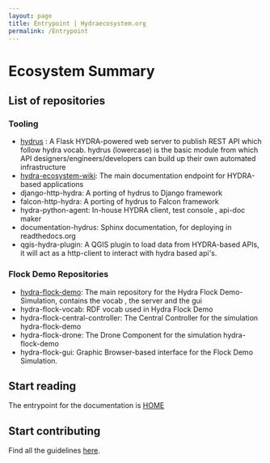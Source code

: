 ```yaml
---
layout: page
title: Entrypoint | Hydraecosystem.org
permalink: /Entrypoint
---
```


# Ecosystem Summary

## List of repositories

### Tooling
* [hydrus](https://github.com/HTTP-APIs/hydrus) : A Flask HYDRA-powered web server to publish REST API which follow hydra vocab. hydrus (lowercase) is the basic module from which API designers/engineers/developers can build up their own automated infrastructure 
* [hydra-ecosystem-wiki](https://github.com/HTTP-APIs/hydra-ecosystem-wiki): The main documentation endpoint for HYDRA-based applications
* django-http-hydra: A porting of hydrus to Django framework
* falcon-http-hydra: A porting of hydrus to Falcon framework
* hydra-python-agent: In-house HYDRA client, test console , api-doc maker
* documentation-hydrus: Sphinx documentation, for deploying in readthedocs.org
* qgis-hydra-plugin: A QGIS plugin to load data from HYDRA-based APIs, it will act as a http-client to interact with hydra based api's.

### Flock Demo Repositories 
* [hydra-flock-demo](https://github.com/HTTP-APIs/hydra-flock-demo): The main repository for the Hydra Flock Demo-Simulation, contains the vocab , the server and the gui
* hydra-flock-vocab: RDF vocab used in Hydra Flock Demo
* hydra-flock-central-controller: The Central Controller for the simulation hydra-flock-demo
* hydra-flock-drone: The Drone Component for the simulation hydra-flock-demo
* hydra-flock-gui: Graphic Browser-based interface for the Flock Demo Simulation. 



## Start reading

The entrypoint for the documentation is [HOME](https://github.com/HTTP-APIs/hydra-ecosystem-wiki/blob/master/00-Home.md)

## Start contributing

Find all the guidelines [here](https://github.com/HTTP-APIs/hydra-ecosystem-wiki/blob/develop/Starting-Material.md).
